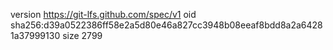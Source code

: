version https://git-lfs.github.com/spec/v1
oid sha256:d39a0522386ff58e2a5d80e46a827cc3948b08eeaf8bdd8a2a64281a37999130
size 2799
